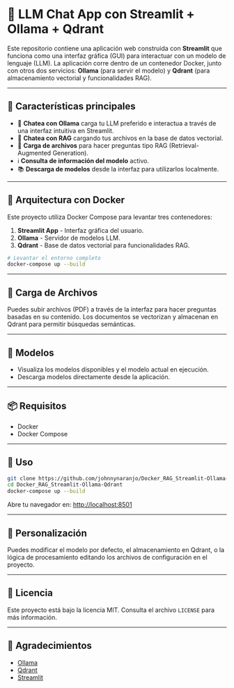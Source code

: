 # 🧠 LLM Chat App con Streamlit + Ollama + Qdrant

Este repositorio contiene una aplicación web construida con **Streamlit** que funciona como una interfaz gráfica (GUI) para interactuar con un modelo de lenguaje (LLM). La aplicación corre dentro de un contenedor Docker, junto con otros dos servicios: **Ollama** (para servir el modelo) y **Qdrant** (para almacenamiento vectorial y funcionalidades RAG).

---

## 🚀 Características principales

- 🦜 **Chatea con Ollama** carga tu LLM preferido e interactua a través de una interfaz intuitiva en Streamlit.
- 🤖 **Chatea con RAG** cargando tus archivos en la base de datos vectorial.
- 📂 **Carga de archivos** para hacer preguntas tipo RAG (Retrieval-Augmented Generation).
- ℹ️ **Consulta de información del modelo** activo.
- 📚 **Descarga de modelos** desde la interfaz para utilizarlos localmente.

---

## 🐳 Arquitectura con Docker

Este proyecto utiliza Docker Compose para levantar tres contenedores:

1. **Streamlit App** - Interfaz gráfica del usuario.
2. **Ollama** - Servidor de modelos LLM.
3. **Qdrant** - Base de datos vectorial para funcionalidades RAG.

```bash
# Levantar el entorno completo
docker-compose up --build
```

---

## 📁 Carga de Archivos

Puedes subir archivos (PDF) a través de la interfaz para hacer preguntas basadas en su contenido. Los documentos se vectorizan y almacenan en Qdrant para permitir búsquedas semánticas.

---

## 🧠 Modelos

- Visualiza los modelos disponibles y el modelo actual en ejecución.
- Descarga modelos directamente desde la aplicación.

---

## 📦 Requisitos

- Docker
- Docker Compose

---

## 📄 Uso

```bash
git clone https://github.com/johnnynaranjo/Docker_RAG_Streamlit-Ollama-Qdrant.git
cd Docker_RAG_Streamlit-Ollama-Qdrant
docker-compose up --build
```

Abre tu navegador en: [http://localhost:8501](http://localhost:8501)

---

## 🔧 Personalización

Puedes modificar el modelo por defecto, el almacenamiento en Qdrant, o la lógica de procesamiento editando los archivos de configuración en el proyecto.

---

## 📃 Licencia

Este proyecto está bajo la licencia MIT. Consulta el archivo `LICENSE` para más información.

---

## 🙌 Agradecimientos

- [Ollama](https://ollama.com/)
- [Qdrant](https://qdrant.tech/)
- [Streamlit](https://streamlit.io/)
